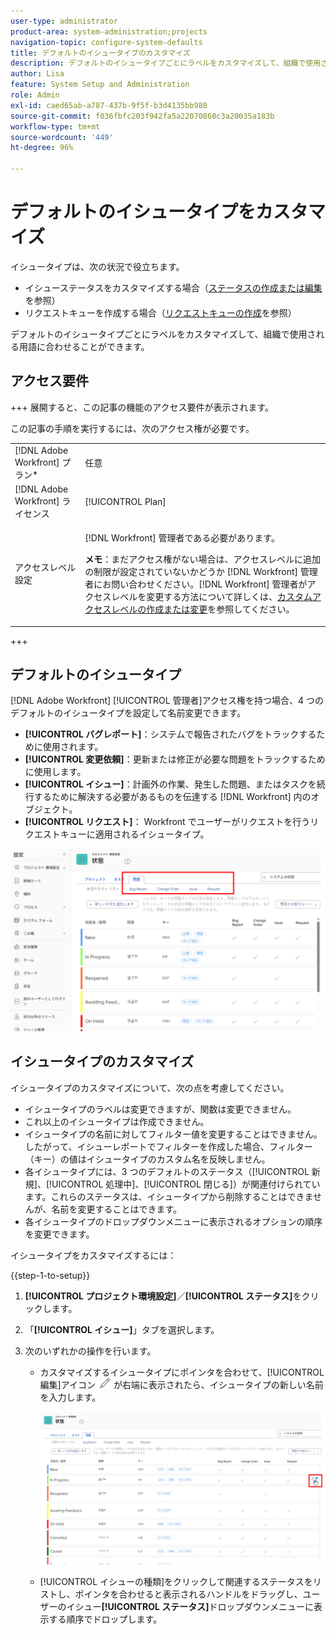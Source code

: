 ```yaml
---
user-type: administrator
product-area: system-administration;projects
navigation-topic: configure-system-defaults
title: デフォルトのイシュータイプのカスタマイズ
description: デフォルトのイシュータイプごとにラベルをカスタマイズして、組織で使用される用語に合わせることができます。イシュータイプは、イシューステータスのカスタマイズやリクエストキューの作成に役立ちます。
author: Lisa
feature: System Setup and Administration
role: Admin
exl-id: caed65ab-a787-437b-9f5f-b3d4135bb980
source-git-commit: f036fbfc203f942fa5a22070860c3a20035a183b
workflow-type: tm+mt
source-wordcount: '449'
ht-degree: 96%

---
```


# デフォルトのイシュータイプをカスタマイズ

イシュータイプは、次の状況で役立ちます。

* イシューステータスをカスタマイズする場合（[ステータスの作成または編集](../../../administration-and-setup/customize-workfront/creating-custom-status-and-priority-labels/create-or-edit-a-status.md)を参照）
* リクエストキューを作成する場合（[リクエストキューの作成](../../../manage-work/requests/create-and-manage-request-queues/create-request-queue.md)を参照）

デフォルトのイシュータイプごとにラベルをカスタマイズして、組織で使用される用語に合わせることができます。

## アクセス要件

+++ 展開すると、この記事の機能のアクセス要件が表示されます。

この記事の手順を実行するには、次のアクセス権が必要です。

<table style="table-layout:auto"> 
 <col> 
 <col> 
 <tbody> 
  <tr> 
   <td role="rowheader">[!DNL Adobe Workfront] プラン*</td> 
   <td>任意</td> 
  </tr> 
  <tr> 
   <td role="rowheader">[!DNL Adobe Workfront] ライセンス</td> 
   <td>[!UICONTROL Plan]</td> 
  </tr> 
  <tr> 
   <td role="rowheader">アクセスレベル設定</td> 
   <td> <p>[!DNL Workfront] 管理者である必要があります。</p> <p><b>メモ</b>：まだアクセス権がない場合は、アクセスレベルに追加の制限が設定されていないかどうか [!DNL Workfront] 管理者にお問い合わせください。[!DNL Workfront] 管理者がアクセスレベルを変更する方法について詳しくは、<a href="../../../administration-and-setup/add-users/configure-and-grant-access/create-modify-access-levels.md" class="MCXref xref">カスタムアクセスレベルの作成または変更</a>を参照してください。</p> </td> 
  </tr> 
 </tbody> 
</table>

+++

## デフォルトのイシュータイプ

[!DNL Adobe Workfront] [!UICONTROL 管理者]アクセス権を持つ場合、4 つのデフォルトのイシュータイプを設定して名前変更できます。

* **[!UICONTROL バグレポート]**：システムで報告されたバグをトラックするために使用されます。
* **[!UICONTROL 変更依頼]**：更新または修正が必要な問題をトラックするために使用します。
* **[!UICONTROL イシュー]**：計画外の作業、発生した問題、またはタスクを続行するために解決する必要があるものを伝達する [!DNL Workfront] 内のオブジェクト。
* **[!UICONTROL リクエスト]**： Workfront でユーザーがリクエストを行うリクエストキューに適用されるイシュータイプ。

![](assets/default-issue-types.png)

## イシュータイプのカスタマイズ

イシュータイプのカスタマイズについて、次の点を考慮してください。

* イシュータイプのラベルは変更できますが、関数は変更できません。
* これ以上のイシュータイプは作成できません。
* イシュータイプの名前に対してフィルター値を変更することはできません。したがって、イシューレポートでフィルターを作成した場合、フィルター（キー）の値はイシュータイプのカスタム名を反映しません。
* 各イシュータイプには、3 つのデフォルトのステータス（[!UICONTROL 新規]、[!UICONTROL 処理中]、[!UICONTROL 閉じる]）が関連付けられています。これらのステータスは、イシュータイプから削除することはできませんが、名前を変更することはできます。
* 各イシュータイプのドロップダウンメニューに表示されるオプションの順序を変更できます。

イシュータイプをカスタマイズするには：

{{step-1-to-setup}}

1. **[!UICONTROL プロジェクト環境設定]**／**[!UICONTROL ステータス]**&#x200B;をクリックします。

1. 「**[!UICONTROL イシュー]**」タブを選択します。
1. 次のいずれかの操作を行います。

   * カスタマイズするイシュータイプにポインタを合わせて、[!UICONTROL 編集]アイコン ![](assets/edit-icon.png) が右端に表示されたら、イシュータイプの新しい名前を入力します。

     ![](assets/customize-issue-type.png)

   * [!UICONTROL イシューの種類]をクリックして関連するステータスをリストし、ポインタを合わせると表示されるハンドルをドラッグし、ユーザーのイシュー&#x200B;**[!UICONTROL ステータス]**&#x200B;ドロップダウンメニューに表示する順序でドロップします。
